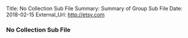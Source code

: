 Title:          No Collection Sub File
Summary:        Summary of Group Sub File
Date:           2018-02-15
External_Url:   http://etsy.com

### No Collection Sub File

